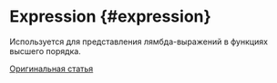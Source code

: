 # Expression {#expression}

Используется для представления лямбда-выражений в функциях высшего порядка.

[Оригинальная статья](https://clickhouse.tech/docs/ru/data_types/special_data_types/expression/) <!--hide-->
